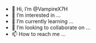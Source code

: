 - 👋 Hi, I’m @VampireX7H
- 👀 I’m interested in ...
- 🌱 I’m currently learning ...
- 💞️ I’m looking to collaborate on ...
- 📫 How to reach me ...

<!---
VampireX7H/VampireX7H is a ✨ special ✨ repository because its `README.md` (this file) appears on your GitHub profile.
You can click the Preview link to take a look at your changes.
--->
